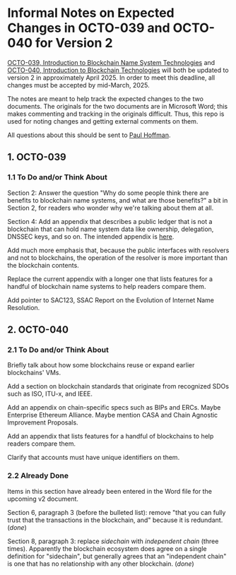 # Informal Notes on Expected Changes in OCTO-039 and OCTO-040 for Version 2

[OCTO-039, Introduction to Blockchain Name System Technologies](https://www.icann.org/octo-039-en.pdf) and [OCTO-040, Introduction to Blockchain Technologies](https://www.icann.org/octo-040-en.pdf) will both be updated to version 2 in approximately April 2025.
In order to meet this deadline, all changes must be accepted by mid-March, 2025.

The notes are meant to help track the expected changes to the two documents.
The originals for the two documents are in Microsoft Word; this makes commenting and tracking in the originals difficult.
Thus, this repo is used for noting changes and getting external comments on them.

All questions about this should be sent to [Paul Hoffman](paul.hoffman@icann.org).


## 1. OCTO-039

### 1.1 To Do and/or Think About

Section 2: Answer the question "Why do some people think there are benefits to blockchain name systems, and what are those benefits?" a bit in Section 2, for readers who wonder why we're talking about them at all.

Section 4: Add an appendix that describes a public ledger that is not a blockchain that can hold name system data like ownership, delegation, DNSSEC keys, and so on.
The intended appendix is [here](public-ledger.md).

Add much more emphasis that, because the public interfaces with resolvers and not to blockchains, the operation of the resolver is more important than the blockchain contents.

Replace the current appendix with a longer one that lists features for a handful of blockchain name systems to help readers compare them.

Add pointer to SAC123, SSAC Report on the Evolution of Internet Name Resolution.

## 2. OCTO-040

### 2.1 To Do and/or Think About

Briefly talk about how some blockchains reuse or expand earlier blockchains' VMs.

Add a section on blockchain standards that originate from recognized SDOs such as ISO, ITU-x, and IEEE.

Add an appendix on chain-specific specs such as BIPs and ERCs. Maybe Enterprise Ethereum Alliance. Maybe mention CASA and Chain Agnostic Improvement Proposals.

Add an appendix that lists features for a handful of blockchains to help readers compare them.

Clarify that accounts must have unique identifiers on them.

### 2.2 Already Done

Items in this section have already been entered in the Word file for the upcoming v2 document.

Section 6, paragraph 3 (before the bulleted list): remove "that you can fully trust that the transactions in the blockchain, and" because it is redundant. (_done_)

Section 8, paragraph 3: replace *sidechain* with *independent chain* (three times).
Apparently the blockchain ecosystem does agree on a single definition for "sidechain", but generally agrees that an "independent chain" is one that has no relationship with any other blockchain. (_done_)

